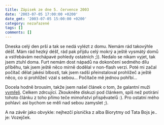 ```yaml
---
title: Zápisek ze dne 5. července 2003
date: '2003-07-05 17:00:00 +0200'
date_gmt: '2003-07-05 15:00:00 +0200'
category: nezařazené
tags: []
comments: []
---
```

<p>Dneska celý den prší a tak se nedá vylézt z domu. Nemám rád takovýhle déšť.  Mám rád hezký déšť, rád pak přijdu celý mokrý a ještě vysmátý domů a  vstřebávám nechápavé pohledy ostatních ;)). Nedalo se nikam vyjet, tak jsem ztuhl  doma. Furt nemám dost nápadů na dokončení sedmého dílu příběhu, tak jsem ještě  něco mírně dodělal v non-flash verzi. Poté mi začal počítač dělat jakési  blbosti, tak jsem radši přeinstaloval prohlížeč a ještě něco, co si prohlížeč  vzal s sebou... Počítače mě jednou pohřbí...</p>
<p>Docela hodně brousím, takže jsem našel článek o tom, že galantní muži <a  href="https://www.pooh.cz/a.asp?a=2005035&amp;db=" target="_blank">vymřeli</a>. Celkem  zdrcující. Zkoukněte diskuzi pod článkem, spíš než potírání tohoto článku z  toho přímo teče mimoňství přispěvatelů :). Pro ostatní mého pohlaví: asi bychom  se měli nad sebou zamyslet ;).</p>
<p>A na závěr jako obvykle: nejhezčí písnička z alba Biorytmy od Tata Bojs je.. je: Vozejček.</p>

